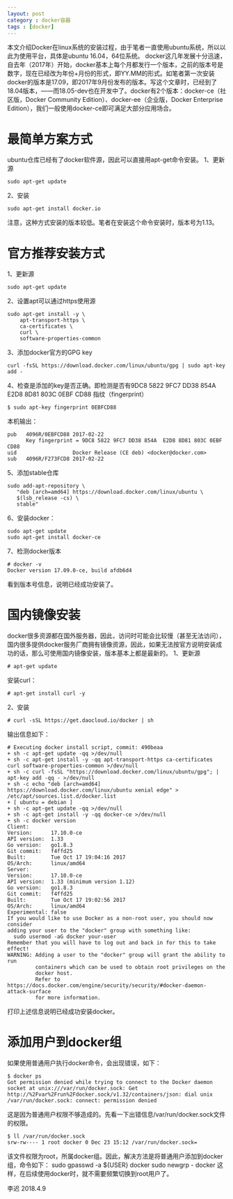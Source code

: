 ```yaml
---  
layout: post  
category : docker容器  
tags : [docker]  
---  
```

本文介绍Docker在linux系统的安装过程，由于笔者一直使用ubuntu系统，所以以此为使用平台，具体是ubuntu 16.04，64位系统。
docker这几年发展十分迅速，自去年（2017年）开始，docker基本上每个月都发行一个版本，之前的版本号是数字，现在已经改为年份+月份的形式，即YY.MM的形式。如笔者第一次安装docker的版本是17.09，即2017年9月份发布的版本。写这个文章时，已经到了18.04版本，——而18.05-dev也在开发中了。docker有2个版本：docker-ce（社区版，Docker Community Edition）、docker-ee（企业版，Docker Enterprise Edition），我们一般使用docker-ce即可满足大部分应用场合。<!-- more -->

# 最简单方案方式
ubuntu仓库已经有了docker软件源，因此可以直接用apt-get命令安装。
1、更新源
```
sudo apt-get update
```
2、安装
```
sudo apt-get install docker.io
```
注意，这种方式安装的版本较低。笔者在安装这个命令安装时，版本号为1.13。
# 官方推荐安装方式
1、更新源
```
sudo apt-get update
```

2、设置apt可以通过https使用源
```
sudo apt-get install -y \
    apt-transport-https \
    ca-certificates \
    curl \
    software-properties-common
```

3、添加docker官方的GPG key
```
curl -fsSL https://download.docker.com/linux/ubuntu/gpg | sudo apt-key add -
```

4、检查是添加的key是否正确。即检测是否有9DC8 5822 9FC7 DD38 854A E2D8 8D81 803C 0EBF CD88 指纹（fingerprint）
```
$ sudo apt-key fingerprint 0EBFCD88
```
本机输出：
```
pub   4096R/0EBFCD88 2017-02-22
      Key fingerprint = 9DC8 5822 9FC7 DD38 854A  E2D8 8D81 803C 0EBF CD88
uid                  Docker Release (CE deb) <docker@docker.com>
sub   4096R/F273FCD8 2017-02-22
```

5、添加stable仓库
```
sudo add-apt-repository \
   "deb [arch=amd64] https://download.docker.com/linux/ubuntu \
   $(lsb_release -cs) \
   stable"
```

6、安装docker：
```
sudo apt-get update 
sudo apt-get install docker-ce
```

7、检测docker版本
```
# docker -v
Docker version 17.09.0-ce, build afdb6d4
```
看到版本号信息，说明已经成功安装了。

# 国内镜像安装
docker很多资源都在国外服务器，因此，访问时可能会比较慢（甚至无法访问），国内很多提供docker服务厂商拥有镜像资源，因此，如果无法按官方说明安装成功的话，那么可使用国内镜像安装，版本基本上都是最新的。
1、更新源
```
# apt-get update
```
安装curl：
```
# apt-get install curl -y
```

2、安装
```
# curl -sSL https://get.daocloud.io/docker | sh
```
输出信息如下：
```
# Executing docker install script, commit: 490beaa
+ sh -c apt-get update -qq >/dev/null
+ sh -c apt-get install -y -qq apt-transport-https ca-certificates curl software-properties-common >/dev/null
+ sh -c curl -fsSL "https://download.docker.com/linux/ubuntu/gpg"; | apt-key add -qq - >/dev/null
+ sh -c echo "deb [arch=amd64] https://download.docker.com/linux/ubuntu xenial edge" > /etc/apt/sources.list.d/docker.list
+ [ ubuntu = debian ]
+ sh -c apt-get update -qq >/dev/null
+ sh -c apt-get install -y -qq docker-ce >/dev/null
+ sh -c docker version
Client:
Version:      17.10.0-ce
API version:  1.33
Go version:   go1.8.3
Git commit:   f4ffd25
Built:        Tue Oct 17 19:04:16 2017
OS/Arch:      linux/amd64
Server:
Version:      17.10.0-ce
API version:  1.33 (minimum version 1.12)
Go version:   go1.8.3
Git commit:   f4ffd25
Built:        Tue Oct 17 19:02:56 2017
OS/Arch:      linux/amd64
Experimental: false
If you would like to use Docker as a non-root user, you should now consider
adding your user to the "docker" group with something like:
  sudo usermod -aG docker your-user
Remember that you will have to log out and back in for this to take effect!
WARNING: Adding a user to the "docker" group will grant the ability to run
         containers which can be used to obtain root privileges on the
         docker host.
         Refer to https://docs.docker.com/engine/security/security/#docker-daemon-attack-surface
         for more information.
```
打印上述信息说明已经成功安装docker。

# 添加用户到docker组
如果使用普通用户执行docker命令，会出现错误，如下：
```
$ docker ps
Got permission denied while trying to connect to the Docker daemon socket at unix:///var/run/docker.sock: Get http://%2Fvar%2Frun%2Fdocker.sock/v1.32/containers/json: dial unix /var/run/docker.sock: connect: permission denied
```
这是因为普通用户权限不够造成的。先看一下出错信息/var/run/docker.sock文件的权限。
```
$ ll /var/run/docker.sock
srw-rw---- 1 root docker 0 Dec 23 15:12 /var/run/docker.sock=
```
该文件权限为root，所属docker组。因此，解决方法是将普通用户添加到docker组，命令如下：
sudo gpasswd -a ${USER} docker
sudo newgrp - docker
这样，在后续使用docker时，就不需要频繁切换到root用户了。

李迟 2018.4.9